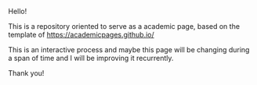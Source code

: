 Hello!

This is a repository oriented to serve as a academic page, based on the template of  https://academicpages.github.io/

This is an interactive process and maybe this page will be changing during a span of time and I will be improving it recurrently.

Thank you!